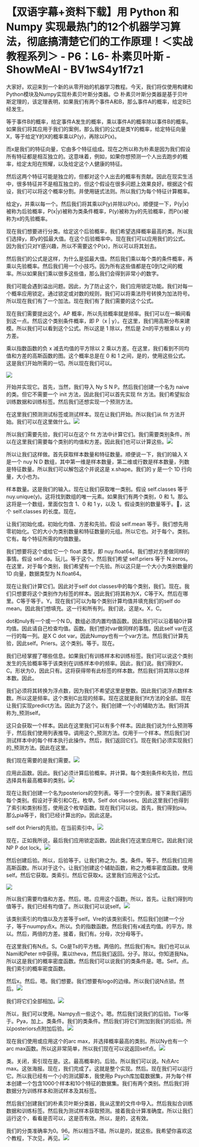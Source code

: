 # 【双语字幕+资料下载】用 Python 和 Numpy 实现最热门的12个机器学习算法，彻底搞清楚它们的工作原理！＜实战教程系列＞ - P6：L6- 朴素贝叶斯 - ShowMeAI - BV1wS4y1f7z1

大家好。欢迎来到一个新的从零开始的机器学习教程。今天，我们将仅使用构建和Python模块及Numpy实现朴素贝叶斯分类器。😊 朴素贝叶斯分类器是基于贝叶斯定理的，该定理表明，如果我们有两个事件A和B，那么事件A的概率，给定B已经发生。

等于事件B的概率，给定事件A发生的概率，乘以事件A的概率除以事件B的概率。如果我们将其应用于我们的案例，那么我们的公式是类Y的概率，给定特征向量X，等于给定Y的X的概率乘以P(y)，再除以P(x)。

而x是我们的特征向量，它由多个特征组成。现在之所以称为朴素是因为我们假设所有特征都是相互独立的。这意味着，例如，如果你想预测一个人出去跑步的概率，给定太阳在照耀，以及给定这个人健康的特征。

然后这两个特征可能是独立的，但都对这个人出去的概率有贡献。因此在现实生活中，很多特征并不是相互独立的，但这个假设在很多问题上效果良好。根据这个假设，我们可以将这个概率分割。并使用链式法则。所以我们为每个特征计算概率。

给定y，并乘以每一个。然后我们将其乘以P(y)并除以P(x)。顺便提一下，P(y|x)被称为后验概率，P(x|y)被称为类条件概率，P(y)被称为y的先验概率，而P(x)被称为x的先验概率。

现在我们想要进行分类。给定这个后验概率，我们希望选择概率最高的类。所以我们选择y，即y的弧最大值。在这个后验概率中。现在我们可以应用我们的公式。因为我们只对Y感兴趣，所以不需要这个P(x)，所以可以将其划去。

然后我们的公式是这样，为什么是弧最大值。然后我们乘以每个类的条件概率，再乘以先验概率。然后我们用一个小技巧。因为所有这些值都是在0到1之间的概率。所以如果我们乘以很多这些值，那么我们会得到非常小的数字。

我们可能会遇到溢出问题。因此，为了防止这个，我们应用锁定功能。我们对每一个概率应用锁定。通过锁定或对数的规则，我们可以将乘法符号转换为加法符号。所以现在我们有了一个加法。现在我们有了我们需要的这个公式。

现在我们需要提出这个。AP 概率，所以先验概率就是频率。我们可以在一瞬间看到这一点。然后这个类别条件概率，即 P（x | y）。在这里，我们用高斯分布来建模。所以我们可以看到这个公式。所以这是 1 除以，然后是 2π的平方根乘以 y 的方差。

乘以指数函数的负 x 减去均值的平方除以 2 乘以方差。在这里，我们看到不同均值和方差的高斯函数的图。这个概率总是在 0 和 1 之间，是的，使用这些公式。这是我们开始所需的一切。所以现在我们可以。

![](img/0c43fb2d3ef1d0cac23b2a5dddc91acf_1.png)

开始并实现它。首先，当然，我们导入 Ny S N P。然后我们创建一个名为 naive 的类。但它不需要一个 init 方法，因此我们可以首先实现 fit 方法。我们希望拟合训练数据和训练标签。然后我们还想实现一个预测方法。

在这里我们预测测试标签或测试样本。现在让我们开始。所以我们从 fit 方法开始。我们可以在这里做什么。![](img/0c43fb2d3ef1d0cac23b2a5dddc91acf_3.png)

所以我们需要先验，我们可以在这个 fit 方法中计算它们。我们需要类别条件。所以在这里我们需要每个类别的均值和方差。因此我们也可以计算这些。![](img/0c43fb2d3ef1d0cac23b2a5dddc91acf_5.png)

所以让我们这样做。首先获取样本数量和特征数量。顺便说一下，我们的输入 X 是一个 nuy N D 数组，其中第一维是样本数量，第二维或行数是样本数量，列数是特征数量。所以我们可以解包这个并说这是 x.shape。我们的 y 是一个 1D 行向量，大小也为。

样本数量。这是我们的输入。现在让我们获取唯一类别。假设 self.classes 等于 nuy.unique(y)。这将找到数组的唯一元素。如果我们有两个类别，0 和 1。那么这将是一个数组，里面仅包含 1、0 和 1 y，以及 1。假设类别的数量等于。🤢，这个 self.classes 的长度。现在。

让我们初始化或。初始化均值、方差和先验。假设 self.mean 等于。我们想先用零初始化。它的大小为类别数量和特征数量的元组。所以它也。对于每个。类别。它有。每个特征所需的均值数量。

我们想要将这个或给它一个 float 类型，即 nuy.float64。我们想对方差做同样的事情。假设 self.do。玩儿。等于这个。然后我们希望 self.priers 等于 N.zeros。在这里，对于每个类别，我们希望有一个先验。所以这只是一个大小为类别数量的 1D 向量，数据类型为 N.float64。

现在让我们计算它们。因此对于self dot classes中的每个类别，我们。现在。我们只想要将这个类别作为标签的样本。因此我们将其称为X，C等于X。然后在哪里。C等于等于。Y。现在我们可以为每个类别计算均值并填充我们的self do mean。因此我们想填充。这一行和所有列。我们说，这是x。X，C。

dot和nuly有一个或一个N D。数组必须内置均值函数。因此我们可以沿着轴0计算均值。因此请自己检查均值。函数。我们想对var做同样的事情。因此self var在这一行的每一列。是X C dot var。因此Numpy也有一个var方法。然后我们计算先验，因此self。Priers。这个类别。等于。现在。

我们已经掌握了哪些信息。如果我们有训练样本和训练标签。我们可以说这个类别发生的先验概率等于该类别在训练样本中的频率。因此，我们说。我们得到X，C。形状为0，因此只有。这将获得带有此标签的样本数。然后我们将其除以总样本数。因此。

我们必须将其转换为浮点数，因为我们不希望这里是整数。因此我们说浮点数样本数。所以这是频率。这个类别C出现的频率。现在这就是我们fit方法的全部。现在让我们实现predict方法。因此为了这个。我们创建一个小的辅助方法。我们将其称为_预测self。

这只会获取一个样本。因此在这里我们可以有多个样本。因此我们说为什么预测等于，然后我们使用列表推导。调用这个_预测方法。仅用于一个样本。然后我们对测试样本中的每个样本执行此操作。然后，我们返回它们。现在我们必须实现我们的_预测方法。因此在这里。

我们现在需要的是我们需要。![](img/0c43fb2d3ef1d0cac23b2a5dddc91acf_7.png)

应用此函数。因此。我们必须计算后验概率。并计算。每个类别条件和先验，然后选择具有最高概率的类别。![](img/0c43fb2d3ef1d0cac23b2a5dddc91acf_9.png)

现在让我们创建一个名为posteriors的空列表。等于一个空列表。接下来我们遍历每个类别。假设对于索引和C在。枚举。Self dot classes。因此这里我们也得到了索引和类别标签，使用这个枚举函数。现在我们可以说。首先，我们得到pia。那么pia等于，我们已经计算出的p。因此这是。

self dot Priers的先验。在当前索引中。![](img/0c43fb2d3ef1d0cac23b2a5dddc91acf_11.png)

现在，正如我所说，最后我们应用锁定函数。因此我们在这里应用它。因此我们说NP P dot lock。![](img/0c43fb2d3ef1d0cac23b2a5dddc91acf_13.png)

然后创建后验。所以，后验等于。让我们称之为。类。条件。等于。然后我们应用高斯函数。所以对于这个。让我们创建这个辅助函数，称之为概率密度函数。使用self。然后它获取。类索引。然后它获取x。这里我们应用这个公式。

![](img/0c43fb2d3ef1d0cac23b2a5dddc91acf_15.png)

所以我们需要均值和方差。然后。嗯。应用这个函数。所以，首先。让我们得到均值等于。我们已经有均值了。所以我们可以说self。![](img/0c43fb2d3ef1d0cac23b2a5dddc91acf_17.png)

该类别索引的均值以及方差等于self。Vre的该类别索引。然后我们创建一个分子，等于nuumpy点x。所以。负的指数函数。然后我们有x减去均值。的平方。除以。然后，两倍的方差。接着，我们有。分母，次分母等于。

在这里我们有N点。S。Co是Ts的平方根。两倍的。然后我们有π。我们也可以从Nami和Peter π中获得。乘以theva，然后我们返回。分子。除以。你知道我Na。所以这是我们的概率密度函数。然后我们可以说我们的类条件是。嗯。Self。点。我们索引的概率密度函数。

然后x。然后。嗯。我们想要。我们想要有logo的边缘。所以我们说N点锁。然后。![](img/0c43fb2d3ef1d0cac23b2a5dddc91acf_19.png)

我们将它们全部相加。![](img/0c43fb2d3ef1d0cac23b2a5dddc91acf_21.png)

所以，我们可以使用。Nampy点一些这个。嗯。然后我们说我们的后验。Tior等于。Pya，加上。类条件。我们的类条件。然后我们将它们附加到我们的后验。所以posteriors点附加后验。![](img/0c43fb2d3ef1d0cac23b2a5dddc91acf_23.png)

现在我们使用或应用这个的arc max，并选择概率最高的类别。所以Ny也有一个arc max函数。所以这非常简单，所以我们现在可以说返回self点。![](img/0c43fb2d3ef1d0cac23b2a5dddc91acf_25.png)

类。关闭，索引现在是。这。最高概率的。后验。所以我们可以说。N点Arc max。这张海报。现在，我们完成了。这就是整个实现。然后。现在我们可以运行它。所以我已经有一个小的测试脚本，我使用p Psych库加载数据集，并为每个样本创建一个包含1000个样本和10个特征的数据集。我们有两个类别。然后我们将数据分为训练样本和测试样本及其标签。

然后我们创建我们的朴素贝叶斯分类器，我从这里的文件中导入。然后我拟合训练数据和训练标签。然后我为测试样本获取预测。接着我会计算准确度。所以让我们运行这个，看看是否可以，这是否有效。所以，是的，这有效。

我们的分类准确率为0。96。所以相当不错。所以是的，就这些。我希望你喜欢这个教程，下次见，再见。![](img/0c43fb2d3ef1d0cac23b2a5dddc91acf_27.png)
